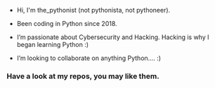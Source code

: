 - Hi, I'm the_pythonist (not pythonista, not pythoneer).

- Been coding in Python since 2018. 

- I’m passionate about Cybersecurity and Hacking. Hacking is why I began learning Python :)


- I’m looking to collaborate on anything Python.... :)


### Have a look at my repos, you may like them.

<!---
the-pythonist/the-pythonist is a ✨ special ✨ repository because its `README.md` (this file) appears on your GitHub profile.
You can click the Preview link to take a look at your changes.
--->

